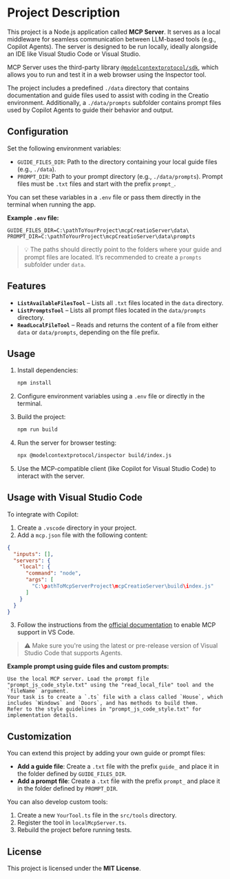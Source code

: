 # Project Description

This project is a Node.js application called **MCP Server**. It serves as a local middleware for seamless communication between LLM-based tools (e.g., Copilot Agents). The server is designed to be run locally, ideally alongside an IDE like Visual Studio Code or Visual Studio.

MCP Server uses the third-party library [`@modelcontextprotocol/sdk`](https://www.npmjs.com/package/@modelcontextprotocol/sdk), which allows you to run and test it in a web browser using the Inspector tool.

The project includes a predefined `./data` directory that contains documentation and guide files used to assist with coding in the Creatio environment. Additionally, a `./data/prompts` subfolder contains prompt files used by Copilot Agents to guide their behavior and output.

## Configuration

Set the following environment variables:

- `GUIDE_FILES_DIR`: Path to the directory containing your local guide files (e.g., `./data`).
- `PROMPT_DIR`: Path to your prompt directory (e.g., `./data/prompts`). Prompt files must be `.txt` files and start with the prefix `prompt_`.

You can set these variables in a `.env` file or pass them directly in the terminal when running the app.

**Example `.env` file:**

```env
GUIDE_FILES_DIR=C:\pathToYourProject\mcpCreatioServer\data\
PROMPT_DIR=C:\pathToYourProject\mcpCreatioServer\data\prompts
```

> 💡 The paths should directly point to the folders where your guide and prompt files are located. It’s recommended to create a `prompts` subfolder under `data`.

## Features

- **`ListAvailableFilesTool`** – Lists all `.txt` files located in the `data` directory.
- **`ListPromptsTool`** – Lists all prompt files located in the `data/prompts` directory.
- **`ReadLocalFileTool`** – Reads and returns the content of a file from either `data` or `data/prompts`, depending on the file prefix.

## Usage

1. Install dependencies:
   ```bash
   npm install
   ```

2. Configure environment variables using a `.env` file or directly in the terminal.

3. Build the project:
   ```bash
   npm run build
   ```

4. Run the server for browser testing:
   ```bash
   npx @modelcontextprotocol/inspector build/index.js
   ```

5. Use the MCP-compatible client (like Copilot for Visual Studio Code) to interact with the server.

## Usage with Visual Studio Code

To integrate with Copilot:

1. Create a `.vscode` directory in your project.
2. Add a `mcp.json` file with the following content:

```json
{
  "inputs": [],
  "servers": {
    "local": {
      "command": "node",
      "args": [
        "C:\pathToMcpServerProject\mcpCreatioServer\build\index.js"
      ]
    }
  }
}
```

3. Follow the instructions from the [official documentation](https://code.visualstudio.com/docs/copilot/chat/mcp-servers) to enable MCP support in VS Code.

> ⚠️ Make sure you're using the latest or pre-release version of Visual Studio Code that supports Agents.

**Example prompt using guide files and custom prompts:**

```
Use the local MCP server. Load the prompt file "prompt_js_code_style.txt" using the "read_local_file" tool and the `fileName` argument.
Your task is to create a `.ts` file with a class called `House`, which includes `Windows` and `Doors`, and has methods to build them.
Refer to the style guidelines in "prompt_js_code_style.txt" for implementation details.
```

## Customization

You can extend this project by adding your own guide or prompt files:

- **Add a guide file**: Create a `.txt` file with the prefix `guide_` and place it in the folder defined by `GUIDE_FILES_DIR`.
- **Add a prompt file**: Create a `.txt` file with the prefix `prompt_` and place it in the folder defined by `PROMPT_DIR`.

You can also develop custom tools:

1. Create a new `YourTool.ts` file in the `src/tools` directory.
2. Register the tool in `localMcpServer.ts`.
3. Rebuild the project before running tests.

## License

This project is licensed under the **MIT License**.